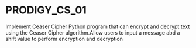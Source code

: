 # PRODIGY_CS_01
Implement Ceaser Cipher
Python program that can encrypt and decrypt text using the Ceaser Cipher algorithm.Allow users to input a message abd a shift value to perform encryption and decryption
